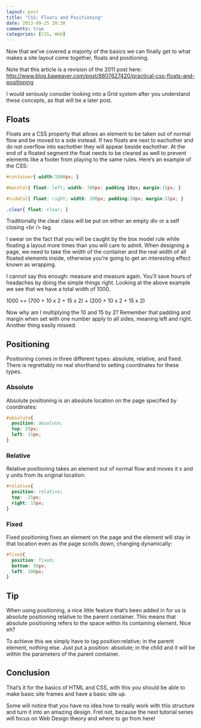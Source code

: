 ```yaml
---
layout: post
title: "CSS: Floats and Positioning"
date: 2013-09-25 20:30
comments: true
categories: [CSS, Web] 
---
```


Now that we’ve covered  a majority of the basics we can finally get to
what makes a site layout come together, floats and positioning.

<!-- more -->

Note that this article is a revision of the 2011 post here:
http://www.blog.baweaver.com/post/8807627420/practical-css-floats-and-positioning

I would seriously consider looking into a Grid system after you
understand these concepts, as that will be a later post.

## Floats

Floats are a CSS property that allows an element to be taken out of
normal flow and be moved to a side instead. If two floats are next to
eachother and do not overflow into eachother they will appear beside
eachother. At the end of a floated segment the float needs to be cleared
as well to prevent elements like a footer from playing to the same
rules. Here’s an example of the CSS:

``` css Floats
#container{ width:1000px; }

#mainCol{ float: left; width: 700px; padding 10px; margin:15px; }

#sideCol{ float: right; width: 200px; padding:10px; margin:15px; }

.clear{ float: clear; }
```

Traditionally the clear class will be put on either an empty div or a
self closing &lt;br /&gt; tag.

I swear on the fact that you will be caught by the box model rule while
floating a layout more times than you will care to admit. When designing
a page, we need to take the width of the container and the real width of
all floated elements inside, otherwise you’re going to get an
interesting effect known as wrapping.

I cannot say this enough: measure and measure again. You’ll save hours
of headaches by doing the simple things right. Looking at the above
example we see that we have a total width of 1000.

1000  == (700 + 10 x 2 + 15 x 2) + (200 + 10 x 2 + 15 x 2)

Now why am I multiplying the 10 and 15 by 2? Remember that padding and
margin when set with one number apply to all sides, meaning left and
right. Another thing easily missed.

## Positioning
Positioning comes in three different types: absolute, relative, and
fixed. There is regrettably no real shorthand to setting coordinates for
these types.

### Absolute

Absolute positioning is an absolute location on the page specified by
coordinates:

``` css Absolute
#absolute{
  position: absolute;
  top: 25px;
  left: 15px;
}
```

### Relative

Relative positioning takes an element out of normal flow and moves it x
and y units from its original location:

``` css Relative
#relative{
  position: relative;
  top: -25px;
  right: 15px;
}
```

### Fixed

Fixed positioning fixes an element on the page and the element will stay
in that location even as the page scrolls down, changing dynamically:

``` css Fixed
#fixed{
  position: fixed;
  bottom: 50px;
  left: 100px;
}
```

## Tip
When using positioning, a nice little feature that’s been added in for
us is absolute positioning relative to the parent container. This means
that absolute positioning refers to the space within its containing
element. Nice eh?

To achieve this we simply have to tag position:relative; in the parent
element, nothing else. Just put a position: absolute; in the child and
it will be within the parameters of the parent container.

## Conclusion

That’s it for the basics of HTML and CSS, with this you should be able
to make basic site frames and have a basic site up.

Some will notice that you have no idea how to really work with this
structure and turn it into an amazing design. Fret not, because the next
tutorial series will focus on Web Design theory and where to go from
here!
